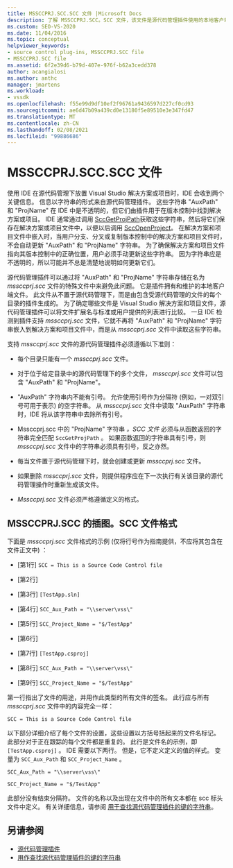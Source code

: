 ```yaml
---
title: MSSCCPRJ.SCC.SCC 文件 |Microsoft Docs
description: 了解 MSSCCPRJ.SCC。SCC 文件，该文件是源代码管理插件使用的本地客户端文件，可与 Visual Studio SDK 结合使用。
ms.custom: SEO-VS-2020
ms.date: 11/04/2016
ms.topic: conceptual
helpviewer_keywords:
- source control plug-ins, MSSCCPRJ.SCC file
- MSSCCPRJ.SCC file
ms.assetid: 6f2e39d6-b79d-407e-976f-b62a3cedd378
author: acangialosi
ms.author: anthc
manager: jmartens
ms.workload:
- vssdk
ms.openlocfilehash: f55e99d9df10ef2f96761a9436597d227cf0cd93
ms.sourcegitcommit: ae6d47b09a439cd0e13180f5e89510e3e347fd47
ms.translationtype: MT
ms.contentlocale: zh-CN
ms.lasthandoff: 02/08/2021
ms.locfileid: "99886686"
---
```

# <a name="mssccprjscc-file"></a>MSSCCPRJ.SCC.SCC 文件
使用 IDE 在源代码管理下放置 Visual Studio 解决方案或项目时，IDE 会收到两个关键信息。 信息以字符串的形式来自源代码管理插件。 这些字符串 "AuxPath" 和 "ProjName" 在 IDE 中是不透明的，但它们由插件用于在版本控制中找到解决方案或项目。 IDE 通常通过调用 [SccGetProjPath](../extensibility/sccgetprojpath-function.md)获取这些字符串，然后将它们保存在解决方案或项目文件中，以便以后调用 [SccOpenProject](../extensibility/sccopenproject-function.md)。 在解决方案和项目文件中嵌入时，当用户分支、分叉或复制版本控制中的解决方案和项目文件时，不会自动更新 "AuxPath" 和 "ProjName" 字符串。 为了确保解决方案和项目文件指向其版本控制中的正确位置，用户必须手动更新这些字符串。 因为字符串应是不透明的，所以可能并不总是清楚地说明如何更新它们。

 源代码管理插件可以通过将 "AuxPath" 和 "ProjName" 字符串存储在名为 *mssccprj.scc* 文件的特殊文件中来避免此问题。 它是插件拥有和维护的本地客户端文件。 此文件从不置于源代码管理下，而是由包含受源代码管理的文件的每个目录的插件生成的。 为了确定哪些文件是 Visual Studio 解决方案和项目文件，源代码管理插件可以将文件扩展名与标准或用户提供的列表进行比较。 一旦 IDE 检测到插件支持 *mssccprj.scc* 文件，它就不再将 "AuxPath" 和 "ProjName" 字符串嵌入到解决方案和项目文件中，而是从 *mssccprj.scc* 文件中读取这些字符串。

 支持 *mssccprj.scc* 文件的源代码管理插件必须遵循以下准则：

- 每个目录只能有一个 *mssccprj.scc* 文件。

- 对于位于给定目录中的源代码管理下的多个文件， *mssccprj.scc* 文件可以包含 "AuxPath" 和 "ProjName"。

- "AuxPath" 字符串内不能有引号。 允许使用引号作为分隔符 (例如，一对双引号可用于表示) 的空字符串。 从 *mssccprj.scc* 文件中读取 "AuxPath" 字符串时，IDE 将从该字符串中去除所有引号。

- Mssccprj.scc 中的 "ProjName" 字符串 *。SCC 文件* 必须与从函数返回的字符串完全匹配 `SccGetProjPath` 。 如果函数返回的字符串具有引号，则 *mssccprj.scc* 文件中的字符串必须具有引号，反之亦然。

- 每当文件置于源代码管理下时，就会创建或更新 *mssccprj.scc* 文件。

- 如果删除 *mssccprj.scc* 文件，则提供程序应在下一次执行有关该目录的源代码管理操作时重新生成该文件。

- *Mssccprj.scc* 文件必须严格遵循定义的格式。

## <a name="an-illustration-of-the-mssccprjscc-file-format"></a>MSSCCPRJ.SCC 的插图。SCC 文件格式
 下面是 *mssccprj.scc* 文件格式的示例 (仅将行号作为指南提供，不应将其包含在文件正文中) ：

- [第1行] `SCC = This is a Source Code Control file`

- [第2行]

- [第3行] `[TestApp.sln]`

- [第4行] `SCC_Aux_Path = "\\server\vss\"`

- [第5行] `SCC_Project_Name = "$/TestApp"`

- [第6行]

- [第7行] `[TestApp.csproj]`

- [第8行] `SCC_Aux_Path = "\\server\vss\"`

- [第9行] `SCC_Project_Name = "$/TestApp"`

 第一行指出了文件的用途，并用作此类型的所有文件的签名。 此行应与所有 *mssccprj.scc* 文件中的内容完全一样：

 `SCC = This is a Source Code Control file`

 以下部分详细介绍了每个文件的设置，这些设置以方括号括起来的文件名标记。 此部分对于正在跟踪的每个文件都是重复的。 此行是文件名的示例，即 `[TestApp.csproj]` 。 IDE 需要以下两行。 但是，它不定义定义的值的样式。 变量为 `SCC_Aux_Path` 和 `SCC_Project_Name` 。

 `SCC_Aux_Path = "\\server\vss\"`

 `SCC_Project_Name = "$/TestApp"`

 此部分没有结束分隔符。 文件的名称以及出现在文件中的所有文本都在 scc 标头文件中定义。 有关详细信息，请参阅 [用于查找源代码管理插件的键的字符串](../extensibility/strings-used-as-keys-for-finding-a-source-control-plug-in.md)。

## <a name="see-also"></a>另请参阅
- [源代码管理插件](../extensibility/source-control-plug-ins.md)
- [用作查找源代码管理插件的键的字符串](../extensibility/strings-used-as-keys-for-finding-a-source-control-plug-in.md)
